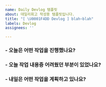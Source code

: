 ```yaml
---
name: Daily Devlog 템플릿
about: 데일리회고 작성용 템플릿입니다.
title: "[ \U0001F4DD Devlog ] blah~blah"
labels: Devlog
assignees: ''

---
```


### - 오늘은 어떤 작업을 진행했나요?

### - 오늘 작업 내용중 어려웠던 부분이 있었나요?

### - 내일은 어떤 작업을 계획하고 있나요?
